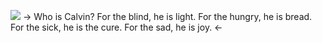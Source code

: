 ![](https://media.discordapp.net/attachments/1179004764076384390/1191825071539495012/Untitled522_20240103022655.png?ex=65a6d898&is=65946398&hm=fe8d8e422f973885afe470c72158f72b35ef660533abf3c875f97d1b83ac6226&)
-> Who is Calvin? For the blind, he is light. For the hungry, he is bread. For the sick, he is the cure. For the sad, he is joy. <-
